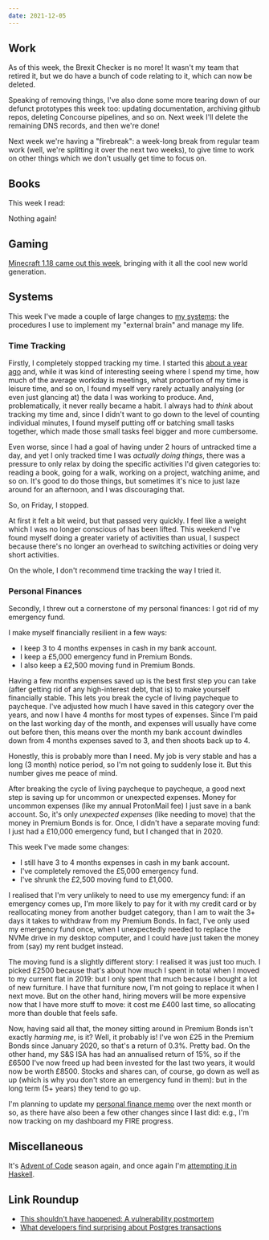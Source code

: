 ```yaml
---
date: 2021-12-05
---
```


## Work

As of this week, the Brexit Checker is no more!  It wasn't my team
that retired it, but we do have a bunch of code relating to it, which
can now be deleted.

Speaking of removing things, I've also done some more tearing down of
our defunct prototypes this week too: updating documentation,
archiving github repos, deleting Concourse pipelines, and so on.  Next
week I'll delete the remaining DNS records, and then we're done!

Next week we're having a "firebreak": a week-long break from regular
team work (well, we're splitting it over the next two weeks), to give
time to work on other things which we don't usually get time to focus
on.


## Books

This week I read:

Nothing again!

## Gaming

[Minecraft 1.18 came out this week][], bringing with it all the cool
new world generation.

[Minecraft 1.18 came out this week]: https://minecraft.fandom.com/wiki/Java_Edition_1.18


## Systems

This week I've made a couple of large changes to [my systems][]: the
procedures I use to implement my "external brain" and manage my life.

### Time Tracking

Firstly, I completely stopped tracking my time.  I started this [about
a year ago][] and, while it was kind of interesting seeing where I
spend my time, how much of the average workday is meetings, what
proportion of my time is leisure time, and so on, I found myself very
rarely actually analysing (or even just glancing at) the data I was
working to produce.  And, problematically, it never really became a
habit.  I always had to *think* about tracking my time and, since I
didn't want to go down to the level of counting individual minutes, I
found myself putting off or batching small tasks together, which made
those small tasks feel bigger and more cumbersome.

Even worse, since I had a goal of having under 2 hours of untracked
time a day, and yet I only tracked time I was *actually doing things*,
there was a pressure to only relax by doing the specific activities
I'd given categories to: reading a book, going for a walk, working on
a project, watching anime, and so on.  It's good to do those things,
but sometimes it's nice to just laze around for an afternoon, and I
was discouraging that.

So, on Friday, I stopped.

At first it felt a bit weird, but that passed very quickly.  I feel
like a weight which I was no longer conscious of has been lifted.
This weekend I've found myself doing a greater variety of activities
than usual, I suspect because there's no longer an overhead to
switching activities or doing very short activities.

On the whole, I don't recommend time tracking the way I tried it.

### Personal Finances

Secondly, I threw out a cornerstone of my personal finances: I got rid
of my emergency fund.

I make myself financially resilient in a few ways:

- I keep 3 to 4 months expenses in cash in my bank account.
- I keep a £5,000 emergency fund in Premium Bonds.
- I also keep a £2,500 moving fund in Premium Bonds.

Having a few months expenses saved up is the best first step you can
take (after getting rid of any high-interest debt, that is) to make
yourself financially stable.  This lets you break the cycle of living
paycheque to paycheque.  I've adjusted how much I have saved in this
category over the years, and now I have 4 months for most types of
expenses.  Since I'm paid on the last working day of the month, and
expenses will usually have come out before then, this means over the
month my bank account dwindles down from 4 months expenses saved to 3,
and then shoots back up to 4.

Honestly, this is probably more than I need.  My job is very stable
and has a long (3 month) notice period, so I'm not going to suddenly
lose it.  But this number gives me peace of mind.

After breaking the cycle of living paycheque to paycheque, a good next
step is saving up for uncommon or unexpected expenses.  Money for
uncommon expenses (like my annual ProtonMail fee) I just save in a
bank account.  So, it's only *unexpected expenses* (like needing to
move) that the money in Premium Bonds is for.  Once, I didn't have a
separate moving fund: I just had a £10,000 emergency fund, but I
changed that in 2020.

This week I've made some changes:

- I still have 3 to 4 months expenses in cash in my bank account.
- I've completely removed the £5,000 emergency fund.
- I've shrunk the £2,500 moving fund to £1,000.

I realised that I'm very unlikely to need to use my emergency fund: if
an emergency comes up, I'm more likely to pay for it with my credit
card or by reallocating money from another budget category, than I am
to wait the 3+ days it takes to withdraw from my Premium Bonds.  In
fact, I've only used my emergency fund once, when I unexpectedly
needed to replace the NVMe drive in my desktop computer, and I could
have just taken the money from (say) my rent budget instead.

The moving fund is a slightly different story: I realised it was just
too much.  I picked £2500 because that's about how much I spent in
total when I moved to my current flat in 2019: but I only spent that
much because I bought a lot of new furniture.  I have that furniture
now, I'm not going to replace it when I next move.  But on the other
hand, hiring movers will be more expensive now that I have more stuff
to move: it cost me £400 last time, so allocating more than double
that feels safe.

Now, having said all that, the money sitting around in Premium Bonds
isn't exactly *harming me*, is it?  Well, it probably is!  I've won
£25 in the Premium Bonds since January 2020, so that's a return of
0.3%.  Pretty bad.  On the other hand, my S&S ISA has had an
annualised return of 15%, so if the £6500 I've now freed up had been
invested for the last two years, it would now be worth £8500.  Stocks
and shares can, of course, go down as well as up (which is why you
don't store an emergency fund in them): but in the long term (5+
years) they tend to go up.

I'm planning to update my [personal finance memo][] over the next
month or so, as there have also been a few other changes since I last
did: e.g., I'm now tracking on my dashboard my FIRE progress.

[my systems]: taxon/self-systems.html
[about a year ago]: notes/117.html#time-tracking
[personal finance memo]: personal-finance.html


## Miscellaneous

It's [Advent of Code][] season again, and once again I'm [attempting it in Haskell][].

[Advent of Code]: https://adventofcode.com/
[attempting it in Haskell]: https://github.com/barrucadu/aoc


## Link Roundup

- [This shouldn't have happened: A vulnerability postmortem](https://googleprojectzero.blogspot.com/2021/12/this-shouldnt-have-happened.html)
- [What developers find surprising about Postgres transactions](https://blog.lawrencejones.dev/isolation-levels/)
